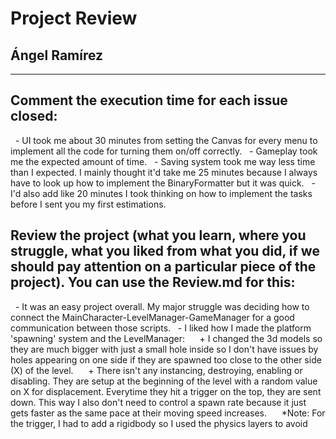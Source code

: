 # Project Review

## Ángel Ramírez

---

<!-- Your review goes here -->
<!-- Explain why you did the things that way or any snippet that is word mentioning -->
<!-- If you had any issue and how you resolved them -->

## Comment the execution time for each issue closed:
  - UI took me about 30 minutes from setting the Canvas for every menu to implement all the code for turning them
on/off correctly.
  - Gameplay took me the expected amount of time.
  - Saving system took me way less time than I expected. I mainly thought it'd take me 25 minutes because I always 
have to look up how to implement the BinaryFormatter but it was quick.
  - I'd also add like 20 minutes I took thinking on how to implement the tasks before I sent you my first estimations.
## Review the project (what you learn, where you struggle, what you liked from what you did, if we should pay attention on a particular piece of the project). You can use the Review.md for this:
  - It was an easy project overall. My major struggle was deciding how to connect the MainCharacter-LevelManager-GameManager for a good communication between those scripts. 
  - I liked how I made the platform 'spawning' system and the LevelManager: 
     + I changed the 3d models so they are much bigger with just a small hole inside so I don't have issues by holes appearing on one side if they are spawned too close to the
other side (X) of the level.
     + There isn't any instancing, destroying, enabling or disabling. They are setup at the beginning of the level with a random value on X for displacement. Everytime they hit
a trigger on the top, they are sent down. This way I also don't need to control a spawn rate because it just gets faster as the same pace at their moving speed increases. 
     *Note: For the trigger, I had to add a rigidbody so I used the physics layers to avoid them from colliding with everything but from the player and the trigger on top of the level.

From the bonus points I made the ones I think are more focused on programming:  
- The longer the game lasts, the faster the platforms should move (and the spawn rate should also become smaller)  
- Don't use PlayerPrefs for highscore persistence.  
- Don't use OnBecameInvisible for destroying the player.  
- When restarting the game, don't reload the scene.